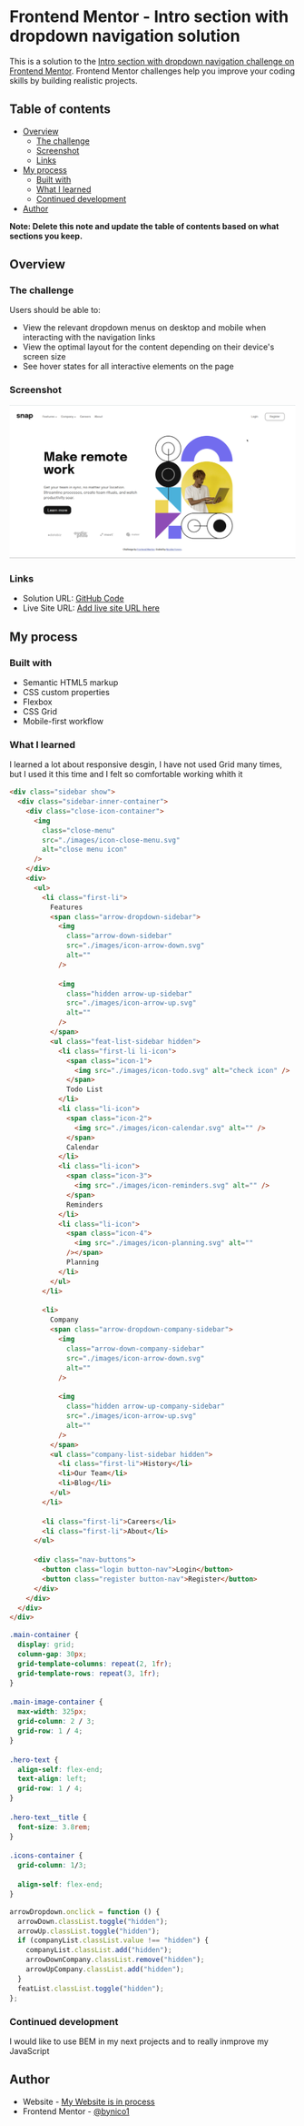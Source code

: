 # Frontend Mentor - Intro section with dropdown navigation solution

This is a solution to the [Intro section with dropdown navigation challenge on Frontend Mentor](https://www.frontendmentor.io/challenges/intro-section-with-dropdown-navigation-ryaPetHE5). Frontend Mentor challenges help you improve your coding skills by building realistic projects.

## Table of contents

- [Overview](#overview)
  - [The challenge](#the-challenge)
  - [Screenshot](#screenshot)
  - [Links](#links)
- [My process](#my-process)
  - [Built with](#built-with)
  - [What I learned](#what-i-learned)
  - [Continued development](#continued-development)
- [Author](#author)

**Note: Delete this note and update the table of contents based on what sections you keep.**

## Overview

### The challenge

Users should be able to:

- View the relevant dropdown menus on desktop and mobile when interacting with the navigation links
- View the optimal layout for the content depending on their device's screen size
- See hover states for all interactive elements on the page

### Screenshot

![My Solution](./design/fmchallenge-dropdown-solution.png)

### Links

- Solution URL: [GitHub Code](https://github.com/byNico1/intro-section-frontend-mentor/settings/pages)
- Live Site URL: [Add live site URL here](https://your-live-site-url.com)

## My process

### Built with

- Semantic HTML5 markup
- CSS custom properties
- Flexbox
- CSS Grid
- Mobile-first workflow

### What I learned

I learned a lot about responsive desgin, I have not used Grid many times, but I used it this time and I felt so comfortable working whith it

```html
<div class="sidebar show">
  <div class="sidebar-inner-container">
    <div class="close-icon-container">
      <img
        class="close-menu"
        src="./images/icon-close-menu.svg"
        alt="close menu icon"
      />
    </div>
    <div>
      <ul>
        <li class="first-li">
          Features
          <span class="arrow-dropdown-sidebar">
            <img
              class="arrow-down-sidebar"
              src="./images/icon-arrow-down.svg"
              alt=""
            />

            <img
              class="hidden arrow-up-sidebar"
              src="./images/icon-arrow-up.svg"
              alt=""
            />
          </span>
          <ul class="feat-list-sidebar hidden">
            <li class="first-li li-icon">
              <span class="icon-1">
                <img src="./images/icon-todo.svg" alt="check icon" />
              </span>
              Todo List
            </li>
            <li class="li-icon">
              <span class="icon-2">
                <img src="./images/icon-calendar.svg" alt="" />
              </span>
              Calendar
            </li>
            <li class="li-icon">
              <span class="icon-3">
                <img src="./images/icon-reminders.svg" alt="" />
              </span>
              Reminders
            </li>
            <li class="li-icon">
              <span class="icon-4">
                <img src="./images/icon-planning.svg" alt=""
              /></span>
              Planning
            </li>
          </ul>
        </li>

        <li>
          Company
          <span class="arrow-dropdown-company-sidebar">
            <img
              class="arrow-down-company-sidebar"
              src="./images/icon-arrow-down.svg"
              alt=""
            />

            <img
              class="hidden arrow-up-company-sidebar"
              src="./images/icon-arrow-up.svg"
              alt=""
            />
          </span>
          <ul class="company-list-sidebar hidden">
            <li class="first-li">History</li>
            <li>Our Team</li>
            <li>Blog</li>
          </ul>
        </li>

        <li class="first-li">Careers</li>
        <li class="first-li">About</li>
      </ul>

      <div class="nav-buttons">
        <button class="login button-nav">Login</button>
        <button class="register button-nav">Register</button>
      </div>
    </div>
  </div>
</div>
```

```css
.main-container {
  display: grid;
  column-gap: 30px;
  grid-template-columns: repeat(2, 1fr);
  grid-template-rows: repeat(3, 1fr);
}

.main-image-container {
  max-width: 325px;
  grid-column: 2 / 3;
  grid-row: 1 / 4;
}

.hero-text {
  align-self: flex-end;
  text-align: left;
  grid-row: 1 / 4;
}

.hero-text__title {
  font-size: 3.8rem;
}

.icons-container {
  grid-column: 1/3;

  align-self: flex-end;
}
```

```js
arrowDropdown.onclick = function () {
  arrowDown.classList.toggle("hidden");
  arrowUp.classList.toggle("hidden");
  if (companyList.classList.value !== "hidden") {
    companyList.classList.add("hidden");
    arrowDownCompany.classList.remove("hidden");
    arrowUpCompany.classList.add("hidden");
  }
  featList.classList.toggle("hidden");
};
```

### Continued development

I would like to use BEM in my next projects and to really inmprove my JavaScript

## Author

- Website - [My Website is in process](https://www.nikofoque.netlify.app)
- Frontend Mentor - [@bynico1](https://www.frontendmentor.io/profile/byNico1)
